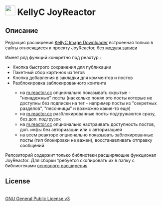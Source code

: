 <h1><img src="https://catface.ru/userfiles/media/udata_1645451107_nefuamyi.png" width="32"> KellyC JoyReactor</h1>

<p></p>

<h2>Описание</h2>

<p>Редакция расширения <a href="https://github.com/NC22/KellyC-Image-Downloader"  target="_blank">KellyC Image Downloader</a> встроенная только в сайты относящиеся к проекту JoyReactor, без <a href="https://kellydownloader.com/ru/links/recorder/" target="_blank">модуля записи</a></p>
<p>Имеет ряд функций конкретно под реахтур :</p>
<ul>
<li>Кнопка быстрого сохранения для публикации</li>
<li>Пакетный сбор картинок из тегов</li>
<li>Кнопка добавления в закладки для комментов и постов</li>
<li>Pазблокировка заблокированного контента</li>

<ul>
<li>на <a href="http://m.reactor.cc" target="_blank">m.reactor.cc</a> опционально показывать скрытые - "ненадежные" посты (насколько понял это посты которые не доступны без подписки на тег - например посты из "секретных разделов", "песочницы" и возможно какие-то еще)</li>
<li>на <a href="http://m.reactor.cc" target="_blank">m.reactor.cc</a> разблокированные посты подгружаются сразу, без доп. подгрузок</li>
<li>на <a href="http://m.reactor.cc" target="_blank">m.reactor.cc</a> опционально настраивать доступность постов, доп. инфы без авторизации или с авторизацией</li>
<li>на всем реакторе опционально показывать заблокированные посты (тип блокировки не важен), восстанавливать отправку сообщений</li>
</ul>

</ul>

<p></p>
<p>Репозиторий содержит только библиотеки расширяющие функционал JoyReactor. Для сборки требуется скопировать их в папку с библиотеками <a href="https://github.com/NC22/KellyC-Image-Downloader">основного расширения</a></p>

<p></p>
<h2>License</h2>
<br>
<a href="http://www.gnu.org/licenses/gpl.html">GNU General Public License v3</a>
<br>
<br>